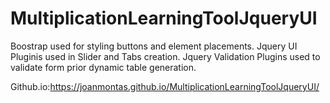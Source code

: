# MultiplicationLearningToolJqueryUI

Boostrap used for styling buttons and element placements.
Jquery UI Pluginis used in Slider and Tabs creation.
Jquery Validation Plugins used to validate form prior dynamic table generation.

Github.io:https://joanmontas.github.io/MultiplicationLearningToolJqueryUI/
